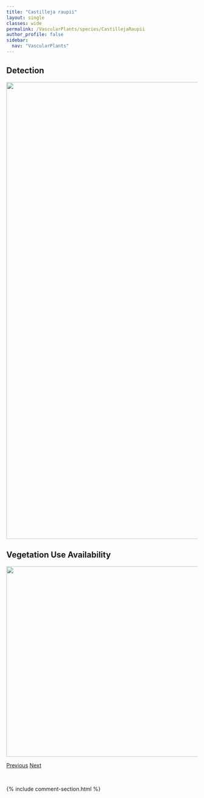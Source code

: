 ```yaml
---
title: "Castilleja raupii"
layout: single
classes: wide
permalink: /VascularPlants/species/CastillejaRaupii
author_profile: false
sidebar:
  nav: "VascularPlants"
---
```


<h2>Detection</h2>

<a href="https://drive.google.com/uc?export=view&id=1B440jGBoFketH3eZeUIdAxo06dgaW9ub">
<img src="https://drive.google.com/uc?export=view&id=1B440jGBoFketH3eZeUIdAxo06dgaW9ub" height = "1200" width = "800">
</a>


<h2>Vegetation Use Availability</h2>

<a href="https://drive.google.com/uc?export=view&id=1-r3K1ai3fvI3cRSUQYEGUP7rJxdw2My6">
<img src="https://drive.google.com/uc?export=view&id=1-r3K1ai3fvI3cRSUQYEGUP7rJxdw2My6" height = "500" width = "1000">
</a>


<a href="/DevelopmentWebsite/VascularPlants/species/CastillejaOccidentalis" class="pagination--pager" title="Castilleja occidentalis">Previous</a> <a href="/DevelopmentWebsite/VascularPlants/species/CentaureaCyanus" class="pagination--pager" title="Centaurea cyanus">Next</a>

<p>&nbsp;</p>

{% include comment-section.html %}
